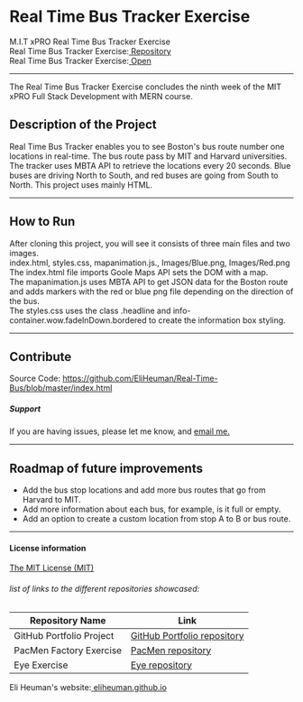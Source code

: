 # Real Time Bus Tracker Exercise
M.I.T xPRO Real Time Bus Tracker Exercise<br>
Real Time Bus Tracker Exercise:<a href="https://github.com/EliHeuman/Real-Time-Bus"> Repository</a><br>
Real Time Bus Tracker Exercise:<a href="http://eliheuman.github.io/Real-Time-Bus/"> Open</a>
___

The Real Time Bus Tracker Exercise concludes the ninth week of the MIT xPRO Full Stack Development with MERN course.

## Description of the Project 
Real Time Bus Tracker enables you to see Boston's bus route number one locations in real-time. The bus route pass by MIT and Harvard universities. The tracker uses MBTA API to retrieve the locations every 20 seconds. Blue buses are driving North to South, and red buses are going from South to North. This project uses mainly HTML.
___
## How to Run
After cloning this project, you will see it consists of three main files and two images.<br>
index.html, styles.css, mapanimation.js., Images/Blue.png, Images/Red.png<br>
The index.html file imports Goole Maps API sets the DOM with a map.<br>
The mapanimation.js uses MBTA API to get JSON data for the Boston route and adds markers with the red or blue png file depending on the direction of the bus.<br>
The styles.css uses the class .headline and info-container.wow.fadeInDown.bordered to create the information box styling.
___
## Contribute
Source Code: https://github.com/EliHeuman/Real-Time-Bus/blob/master/index.html

##### Support
If you are having issues, please let me know, and <a href="mailto:biz.elih@gmail.com"> email me.</a>
___
## Roadmap of future improvements
- Add the bus stop locations and add more bus routes that go from Harvard to MIT.
- Add more information about each bus, for example, is it full or empty.
- Add an option to create a custom location from stop A to B or bus route.
___
#### License information

<a href="https://github.com/EliHeuman/Real-Time-Bus/blob/master/License.txt">The MIT License (MIT)</a>

###### list of links to the different repositories showcased:
Repository Name  | Link
-------------|--------------------
GitHub Portfolio Project | <a href="https://github.com/EliHeuman/eliheuman.github.io">GitHub Portfolio repository</a>
PacMen Factory Exercise | <a href="https://github.com/EliHeuman/PacMen-Factory-Exercise">PacMen repository</a>
Eye Exercise| <a href="https://github.com/EliHeuman/Eye">Eye repository</a>

Eli Heuman's website:<a href=https://eliheuman.github.io> eliheuman.github.io</a>
